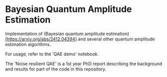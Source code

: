 # Bayesian Quantum Amplitude Estimation

Implementation of (Bayesian quantum amplitude estimation)[https://arxiv.org/abs/2412.04394] and several other quantum amplitude estimation algorithms.

For usage, refer to the 'QAE demo' notebook. 

The 'Noise resilient QAE' is a 1st year PhD report describing the background and results for part of the code in this repository. 